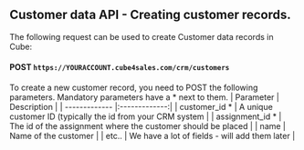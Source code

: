 ## Customer data API - Creating customer records.
The following request can be used to create Customer data records in Cube:
#### POST ```https://YOURACCOUNT.cube4sales.com/crm/customers```
To create a new customer record, you need to POST the following parameters. Mandatory parameters have a * next to them.
| Parameter     | Description   |
| ------------- |:-------------:|
| customer_id *   | A unique customer ID (typically the id from your CRM system |
| assignment_id * | The id of the assignment where the customer should be placed |
| name          | Name of the customer |
| etc..          | We have a lot of fields - will add them later |

